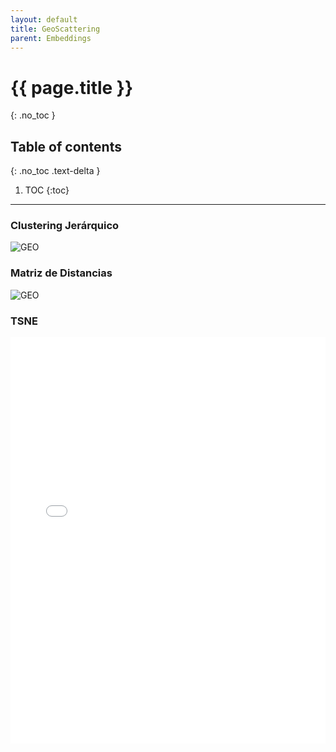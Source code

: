 ```yaml
---
layout: default
title: GeoScattering
parent: Embeddings
---
```


# {{ page.title }}
{: .no_toc }

## Table of contents
{: .no_toc .text-delta }

1. TOC
{:toc}

---

### Clustering Jerárquico
![GEO](https://raw.githubusercontent.com/roicort/TesisGraphlets/master/embeddings/results/GeoScattering_dendrogram.svg)
### Matriz de Distancias
![GEO](https://raw.githubusercontent.com/roicort/TesisGraphlets/master/embeddings/distance/GeoScattering.png)

### TSNE

<style>
    iframe{
    border: none;
    }
</style>
<iframe
    width="100%"
    height="650px"
    src="../iframes/TSNE-GeoScattering.html">
</iframe>
